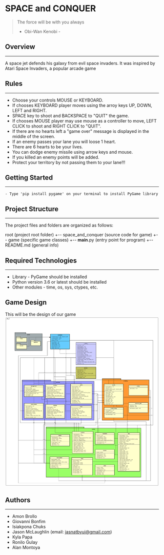 # SPACE and CONQUER

> The force will be with you always
>
> - Obi-Wan Kenobi -

## Overview

---

A space jet defends his galaxy from evil space invaders.
It was inspired by Atari Space Invaders, a popular arcade game

## Rules

---

- Choose your controls MOUSE or KEYBOARD.
- If chooses KEYBOARD player moves using the arroy keys UP, DOWN, LEFT and RIGHT.
- SPACE key to shoot and BACKSPACE to "QUIT" the game.
- If chooses MOUSE player may use mouse as a controller to move, LEFT CLICK to shoot and RIGHT CLICK to "QUIT".
- If there are no hearts left a "game over" message is displayed in the middle of the screen.
- If an enemy passes your lane you will loose 1 heart.
- There are 6 hearts to be your lives.
- You can dodge enemy missile using arrow keys and mouse.
- If you killed an enemy points will be added.
- Protect your territory by not passing them to your lane!!!

## Getting Started

---

```
- Type 'pip install pygame' on your terminal to install PyGame library
```

## Project Structure

---

The project files and folders are organized as follows:

root (project root folder)
+-- space_and_conquer (source code for game)
+-- game (specific game classes)
+-- **main**.py (entry point for program)
+-- README.md (general info)

## Required Technologies

---

- Library - PyGame should be installed
- Python version 3.6 or latest should be installed
- Other modules - time, os, sys, ctypes, etc.

## Game Design

This will be the design of our game
![Game Class Design](space_and_conquer.png)

## Authors

---

- Amon Brollo
- Giovanni Bonfim
- Isiakpona Chuks
- Jason McLaughlin (email: jasnatbyui@gmail.com)
- Kyla Papa
- Ronilo Gulay
- Alan Montoya
